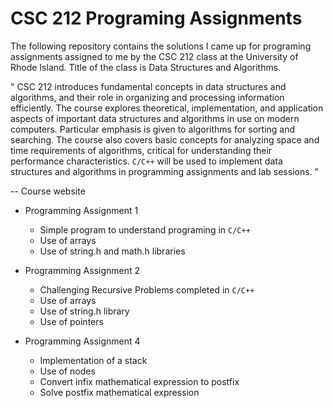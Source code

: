 # CSC 212 Programing Assignments

The following repository contains the solutions I came up for programing assignments assigned to me by the CSC 212 class at the University of Rhode Island. Title of the class is Data Structures and Algorithms. 

" CSC 212 introduces fundamental concepts in data structures and algorithms, and their role in organizing and processing information efficiently. The course explores theoretical, implementation, and application aspects of important data structures and algorithms in use on modern computers. Particular emphasis is given to algorithms for sorting and searching. The course also covers basic concepts for analyzing space and time requirements of algorithms, critical for understanding their performance characteristics. `C/C++` will be used to implement data structures and algorithms in programming assignments and lab sessions. "

-- Course website

- Programming Assignment 1
    - Simple program to understand programing in `C/C++`
    - Use of arrays 
    - Use of string.h and math.h libraries
    
- Programming Assignment 2
    - Challenging Recursive Problems completed in `C/C++`
    - Use of arrays
    - Use of string.h library
    - Use of pointers
    
- Programming Assignment 4
    - Implementation of a stack
    - Use of nodes 
    - Convert infix mathematical expression to postfix
    - Solve postfix mathematical expression
    